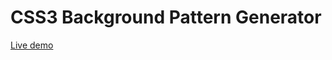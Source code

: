 CSS3 Background Pattern Generator
=================================

<a href="https://cdn.rawgit.com/Praseetha-KR/pattern-generator/4781f71a204708efb403b2d791ffe2988f50c5e8/index.html">Live demo</a>